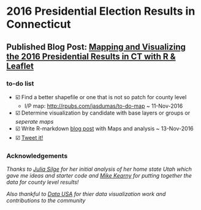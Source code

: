 #  2016 Presidential Election Results in Connecticut

## Published Blog Post: [Mapping and Visualizing the 2016 Presidential Results in CT with R & Leaflet](http://jasdumas.github.io/2016-11-13-election-results-ct/)

### to-do list

* :ballot_box_with_check: Find a better shapefile or one that is not so patch for county level
  * I/P map: http://rpubs.com/jasdumas/to-do-map ~ 11-Nov-2016
* :ballot_box_with_check: Determine visualization by candidate with base layers or groups or *seperate maps*
* :ballot_box_with_check: Write R-markdown [blog post](http://jasdumas.github.io/2016-11-13-election-results-ct/) with Maps and analysis ~ 13-Nov-2016 
* :ballot_box_with_check: [Tweet it!](https://twitter.com/jasdumas/status/797815801927651332) 

### Acknowledgements

*Thanks to [Julia Silge](http://juliasilge.com/blog/Election-Mapping/) for her initial analysis of her home state Utah which gave me ideas and starter code and [Mike Kearny](https://github.com/mkearney/presidential_election_county_results_2016) for putting together the data for county level results!*

*Also thankful to [Data USA](https://datausa.io/about/usage/) for thier data visualization work and contributions to the community*
